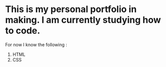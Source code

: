 # This is my personal portfolio in making. I am currently studying how to code.

For now I know the following :
1. HTML
1. CSS